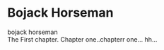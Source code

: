 # Bojack Horseman </br >
bojack horseman </br >
The First chapter. Chapter one..chapterr one... hh...</br > 
